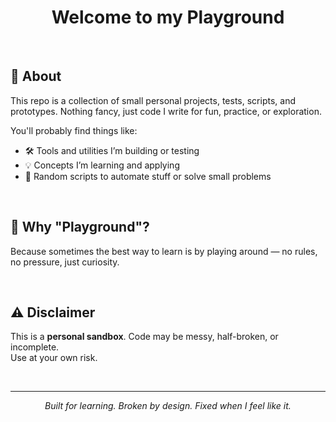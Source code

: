 <h1 align="center">Welcome to my Playground</h1>

<br>

## 🧠 About
This repo is a collection of small personal projects, tests, scripts, and prototypes. Nothing fancy, just code I write for fun, practice, or exploration.

You'll probably find things like:

- 🛠️ Tools and utilities I’m building or testing
- 💡 Concepts I’m learning and applying
- 🧰 Random scripts to automate stuff or solve small problems

<br>

## 🤸 Why "Playground"?
Because sometimes the best way to learn is by playing around — no rules, no pressure, just curiosity.

<br>

## ⚠️ Disclaimer
This is a **personal sandbox**. Code may be messy, half-broken, or incomplete.  
Use at your own risk.

<br>

---
<p align="center"><em>Built for learning. Broken by design. Fixed when I feel like it.</em></p>
